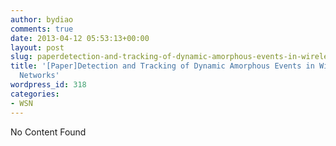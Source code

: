 ```yaml
---
author: bydiao
comments: true
date: 2013-04-12 05:53:13+00:00
layout: post
slug: paperdetection-and-tracking-of-dynamic-amorphous-events-in-wireless-sensor-networks
title: '[Paper]Detection and Tracking of Dynamic Amorphous Events in Wireless Sensor
  Networks'
wordpress_id: 318
categories:
- WSN
---
```


No Content Found
